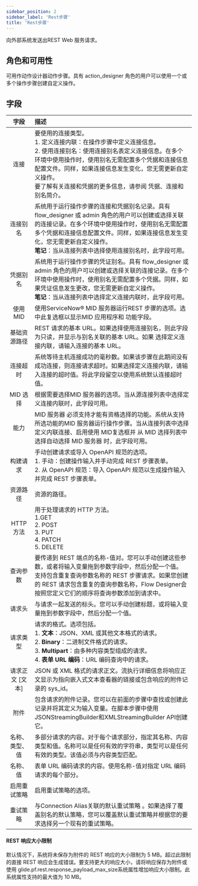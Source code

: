 ```yaml
---
sidebar_position: 2
sidebar_label: 'Rest步骤'
title: 'Rest步骤'
---
```


向外部系统发送出REST Web 服务请求。

## 角色和可用性

可用作动作设计器动作步骤。具有 action_designer 角色的用户可以使用一个或多个操作步骤创建自定义操作。

## 字段

| 字段 | 描述 |
| :-------------:| :------------- |
| 连接 | 要使用的连接类型。<br/> 1. 定义连接内联：在操作步骤中定义连接信息。<br/> 2. 使用连接别名：使用连接别名表定义连接信息。在多个环境中使用操作时，使用别名无需配置多个凭据和连接信息配置文件。同样，如果连接信息发生变化，您无需更新自定义操作。<br/>要了解有关连接和凭据的更多信息，请参阅 凭据、连接和别名简介。
| 连接别名 | 系统用于运行操作步骤的连接和凭据别名记录。具有 flow_designer 或 admin 角色的用户可以创建或选择关联的连接记录。在多个环境中使用操作时，使用别名无需配置多个凭据和连接信息配置文件。同样，如果连接信息发生变化，您无需更新自定义操作。<br/>**笔记**：当从连接列表中选择使用连接别名时，此字段可用。
| 凭据别名 | 系统用于运行操作步骤的凭证别名。具有 flow_designer 或 admin 角色的用户可以创建或选择关联的连接记录。在多个环境中使用操作时，使用别名无需配置多个凭据。同样，如果凭证信息发生更改，您无需更新自定义操作。<br/>**笔记**：当从连接列表中选择定义连接内联时，此字段可用。
| 使用MID | 使用ServiceNow® MID 服务器运行REST 步骤的选项。选中此复选框以显示MID 应用程序和 功能字段。
| 基础资源路径 | REST 请求的基本 URL。如果选择使用连接别名，则此字段为只读，并显示与别名关联的基本 URL。如果 选择定义连接内联，请输入连接的基本 URL。
| 连接超时 | 系统等待主机连接成功的毫秒数。如果该步骤在此期间没有成功连接，则连接请求超时。如果选择定义连接内联，请输入连接的超时值。将此字段留空以使用系统默认连接超时值。
| MID 选择 | 根据需要选择MID 服务器的选项。当从源连接列表中选择定义连接内联时，此字段可用。
| 能力 | MID 服务器 必须支持才能有资格选择的功能。系统从支持所选功能的MID 服务器运行操作步骤。当从连接列表中选择 定义内联连接、启用使用 MID复选框并 从 MID 选择列表中选择自动选择 MID 服务器 时，此字段可用。
| 构建请求 | 手动创建请求或导入 OpenAPI 规范的选项。<br/>1. 手动：创建操作输入并手动完成 REST 步骤表单。<br/>2. 从 OpenAPI 规范：导入 OpenAPI 规范以生成操作输入并完成 REST 步骤表单。
| 资源路径 | 资源的路径。
| HTTP 方法 |  用于处理请求的 HTTP 方法。<br/>1.GET<br/> 2. POST<br/>3. PUT<br/>4. PATCH <br/> 5. DELETE
| 查询参数 | 要传递到 REST 端点的名称-值对。您可以手动创建这些参数，或者将输入变量拖到参数字段中，然后分配一个值。<br/>支持包含重复查询参数名称的 REST 步骤请求。如果您创建的 REST 请求包含重复的查询参数名称，Flow Designer会按照您定义它们的顺序将查询参数添加到请求中。
| 请求头 | 与请求一起发送的标头。您可以手动创建标题，或将输入变量拖到参数字段中，然后分配一个值。
| 请求类型 | 请求的格式。选项包括。<br/> 1. **文本**：JSON、XML 或其他文本格式的请求。<br/>2. **Binary**：二进制文件格式的请求。<br/> 3. **Multipart**：由多种内容类型组成的请求。 <br/> 4. **表单 URL 编码**：URL 编码查询中的请求。
| 请求正文 [文本] | JSON 或 XML 格式的请求正文。流执行详细信息将响应正文显示为指向嵌入式文本查看器的链接或包含响应的附件记录的 sys_id。
| 附件 | 包含请求的附件记录。您可以在前面的步骤中查找或创建此记录并将其定义为输入变量。在脚本步骤中使用JSONStreamingBuilder和XMLStreamingBuilder API创建它。
| 名称、类型、值 | 多部分请求的内容。对于每个请求部分，指定其名称、内容类型和值。名称可以是任何有效的字符串，类型可以是任何有效的类型。该值必须与内容类型匹配。
| 名称、值 | 表单 URL 编码请求的内容。使用名称-值对指定 URL 编码请求的每个部分。
| 启用重试策略 | 启用重试策略的选项。
| 重试策略 | 与Connection Alias关联的默认重试策略 。如果选择了覆盖别名的默认策略，您可以覆盖默认重试策略并根据您的要求选择另一个现有的重试策略。

<!-- | 中间应用 | MID 服务器 必须支持才能有资格选择的功能。系统从支持所选功能的MID 服务器运行操作步骤。当从连接列表中选择 定义内联连接、启用使用 MID复选框并 从 MID 选择列表中选择自动选择 MID 服务器 时，此字段可用。 -->

<!-- | 中间服务器 | 所需MID 服务器的数据丸。当从连接列表中选择 定义内联连接、启用使用 MID复选框并 从 MID 选择列表中选择特定 MID 服务器时，此字段可用。 -->

<!-- | API 源 | 选择用于构造请求的 OpenAPI 规范的选项，或选择导入 OpenAPI 以导入新的 OpenAPI 规范。您可以通过向 YAML 或 JSON 提供 URL 或复制和粘贴内容来导入规范。
| API操作 | 从列表中选择操作的选项。可用操作由 API Source字段中的 OpenAPI 规范提供。 -->

<!-- | 覆盖别名的默认策略 | 覆盖默认重试策略的选项。当从连接列表中选择定义连接内联时，此复选框不适用。 -->

<!-- | 另存为附件 | 用于指定是否将响应保存为附件 [sys_attachment] 表中的记录的选项。
| 附件文件名 | REST 响应创建的附件的名称。例如，rest-response.txt。
| 附件文件记录 | 附件关联的目标记录。目标记录必须是 Record类型的数据药丸。例如，特定的事件记录。您可以在前面的步骤中查找此记录或将其定义为输入变量。流执行详细信息显示关联记录的 sys_id。 -->



#### REST 响应大小限制
默认情况下，系统将未保存为附件的 REST 响应的大小限制为 5 MB。超过此限制的直接 REST 响应会生成错误。要支持更大的响应大小，请将响应保存为附件或使用 glide.pf.rest.response_payload_max_size系统属性增加响应大小限制。此系统属性支持的最大值为 10 MB。

